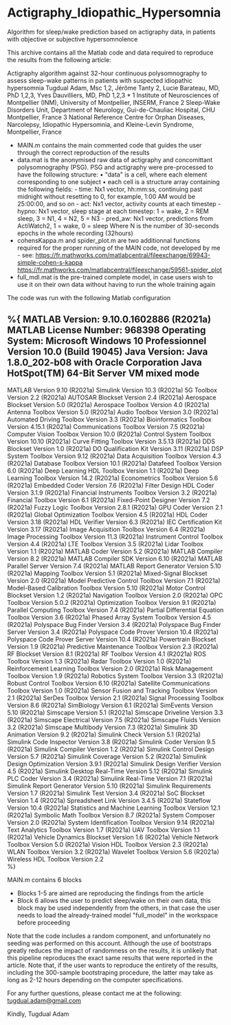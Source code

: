 # Actigraphy_Idiopathic_Hypersomnia
Algorithm for sleep/wake prediction based on actigraphy data, in patients with objective or subjective hypersomnolence

This archive contains all the Matlab code and data required to reproduce the results from the following article:

Actigraphy algorithm against 32-hour continuous polysomnography to assess sleep-wake patterns in patients with suspected idiopathic hypersomnia
Tugdual Adam, Msc 1,2, Jérôme Tanty 2, Lucie Barateau, MD, PhD 1,2,3, Yves Dauvilliers, MD, PhD 1,2,3 *
1 Institute of Neurosciences of Montpellier (INM), University of Montpellier, INSERM, France 
2 Sleep-Wake Disorders Unit, Department of Neurology, Gui-de-Chauliac Hospital, CHU Montpellier, France
3 National Reference Centre for Orphan Diseases, Narcolepsy, Idiopathic Hypersomnia, and Kleine-Levin Syndrome, Montpellier, France

- MAIN.m contains the main commented code that guides the user through the correct reproduction of the results
- data.mat is the anonymised raw data of actigraphy and concomittant polysomnography (PSG). PSG and actigraphy were pre-processed to have the following structure:
  • "data" is a cell, where each element corresponding to one subject
  • each cell is a structure array containing the following fields: 
      - time: Nx1 vector, hh:mm:ss, continuing past midnight without resetting to 0, for example, 1:00 AM would be 25:00:00, and so on
      - act: Nx1 vector, activity counts at each timestep
      - hypno: Nx1 vector, sleep stage at each timestep: 1 = wake, 2 = REM sleep, 3 = N1, 4 = N2, 5 = N3
      - pred_aw: Nx1 vector, predictions from ActiWatch2, 1 = wake, 0 = sleep
      Where N is the number of 30-seconds epochs in the whole recording (32hours)
- cohensKappa.m and spider_plot.m are two additionnal functions required for the proper running of the MAIN code, not developed by me
       - see: https://fr.mathworks.com/matlabcentral/fileexchange/69943-simple-cohen-s-kappa      https://fr.mathworks.com/matlabcentral/fileexchange/59561-spider_plot
- full_mdl.mat is the pre-trained complete model, in case users wish to use it on their own data without having to run the whole training again

The code was run with the following Matlab configuration 

%{
MATLAB Version: 9.10.0.1602886 (R2021a)
 MATLAB License Number: 968398
Operating System: Microsoft Windows 10 Professionnel Version 10.0 (Build 19045)
Java Version: Java 1.8.0_202-b08 with Oracle Corporation Java HotSpot(TM) 64-Bit Server VM mixed mode
-----------------------------------------------------------------------------------------------------
MATLAB                                                Version 9.10        (R2021a)
Simulink                                              Version 10.3        (R2021a)
5G Toolbox                                            Version 2.2         (R2021a)
AUTOSAR Blockset                                      Version 2.4         (R2021a)
Aerospace Blockset                                    Version 5.0         (R2021a)
Aerospace Toolbox                                     Version 4.0         (R2021a)
Antenna Toolbox                                       Version 5.0         (R2021a)
Audio Toolbox                                         Version 3.0         (R2021a)
Automated Driving Toolbox                             Version 3.3         (R2021a)
Bioinformatics Toolbox                                Version 4.15.1      (R2021a)
Communications Toolbox                                Version 7.5         (R2021a)
Computer Vision Toolbox                               Version 10.0        (R2021a)
Control System Toolbox                                Version 10.10       (R2021a)
Curve Fitting Toolbox                                 Version 3.5.13      (R2021a)
DDS Blockset                                          Version 1.0         (R2021a)
DO Qualification Kit                                  Version 3.11        (R2021a)
DSP System Toolbox                                    Version 9.12        (R2021a)
Data Acquisition Toolbox                              Version 4.3         (R2021a)
Database Toolbox                                      Version 10.1        (R2021a)
Datafeed Toolbox                                      Version 6.0         (R2021a)
Deep Learning HDL Toolbox                             Version 1.1         (R2021a)
Deep Learning Toolbox                                 Version 14.2        (R2021a)
Econometrics Toolbox                                  Version 5.6         (R2021a)
Embedded Coder                                        Version 7.6         (R2021a)
Filter Design HDL Coder                               Version 3.1.9       (R2021a)
Financial Instruments Toolbox                         Version 3.2         (R2021a)
Financial Toolbox                                     Version 6.1         (R2021a)
Fixed-Point Designer                                  Version 7.2         (R2021a)
Fuzzy Logic Toolbox                                   Version 2.8.1       (R2021a)
GPU Coder                                             Version 2.1         (R2021a)
Global Optimization Toolbox                           Version 4.5         (R2021a)
HDL Coder                                             Version 3.18        (R2021a)
HDL Verifier                                          Version 6.3         (R2021a)
IEC Certification Kit                                 Version 3.17        (R2021a)
Image Acquisition Toolbox                             Version 6.4         (R2021a)
Image Processing Toolbox                              Version 11.3        (R2021a)
Instrument Control Toolbox                            Version 4.4         (R2021a)
LTE Toolbox                                           Version 3.5         (R2021a)
Lidar Toolbox                                         Version 1.1         (R2021a)
MATLAB Coder                                          Version 5.2         (R2021a)
MATLAB Compiler                                       Version 8.2         (R2021a)
MATLAB Compiler SDK                                   Version 6.10        (R2021a)
MATLAB Parallel Server                                Version 7.4         (R2021a)
MATLAB Report Generator                               Version 5.10        (R2021a)
Mapping Toolbox                                       Version 5.1         (R2021a)
Mixed-Signal Blockset                                 Version 2.0         (R2021a)
Model Predictive Control Toolbox                      Version 7.1         (R2021a)
Model-Based Calibration Toolbox                       Version 5.10        (R2021a)
Motor Control Blockset                                Version 1.2         (R2021a)
Navigation Toolbox                                    Version 2.0         (R2021a)
OPC Toolbox                                           Version 5.0.2       (R2021a)
Optimization Toolbox                                  Version 9.1         (R2021a)
Parallel Computing Toolbox                            Version 7.4         (R2021a)
Partial Differential Equation Toolbox                 Version 3.6         (R2021a)
Phased Array System Toolbox                           Version 4.5         (R2021a)
Polyspace Bug Finder                                  Version 3.4         (R2021a)
Polyspace Bug Finder Server                           Version 3.4         (R2021a)
Polyspace Code Prover                                 Version 10.4        (R2021a)
Polyspace Code Prover Server                          Version 10.4        (R2021a)
Powertrain Blockset                                   Version 1.9         (R2021a)
Predictive Maintenance Toolbox                        Version 2.3         (R2021a)
RF Blockset                                           Version 8.1         (R2021a)
RF Toolbox                                            Version 4.1         (R2021a)
ROS Toolbox                                           Version 1.3         (R2021a)
Radar Toolbox                                         Version 1.0         (R2021a)
Reinforcement Learning Toolbox                        Version 2.0         (R2021a)
Risk Management Toolbox                               Version 1.9         (R2021a)
Robotics System Toolbox                               Version 3.3         (R2021a)
Robust Control Toolbox                                Version 6.10        (R2021a)
Satellite Communications Toolbox                      Version 1.0         (R2021a)
Sensor Fusion and Tracking Toolbox                    Version 2.1         (R2021a)
SerDes Toolbox                                        Version 2.1         (R2021a)
Signal Processing Toolbox                             Version 8.6         (R2021a)
SimBiology                                            Version 6.1         (R2021a)
SimEvents                                             Version 5.10        (R2021a)
Simscape                                              Version 5.1         (R2021a)
Simscape Driveline                                    Version 3.3         (R2021a)
Simscape Electrical                                   Version 7.5         (R2021a)
Simscape Fluids                                       Version 3.2         (R2021a)
Simscape Multibody                                    Version 7.3         (R2021a)
Simulink 3D Animation                                 Version 9.2         (R2021a)
Simulink Check                                        Version 5.1         (R2021a)
Simulink Code Inspector                               Version 3.8         (R2021a)
Simulink Coder                                        Version 9.5         (R2021a)
Simulink Compiler                                     Version 1.2         (R2021a)
Simulink Control Design                               Version 5.7         (R2021a)
Simulink Coverage                                     Version 5.2         (R2021a)
Simulink Design Optimization                          Version 3.9.1       (R2021a)
Simulink Design Verifier                              Version 4.5         (R2021a)
Simulink Desktop Real-Time                            Version 5.12        (R2021a)
Simulink PLC Coder                                    Version 3.4         (R2021a)
Simulink Real-Time                                    Version 7.1         (R2021a)
Simulink Report Generator                             Version 5.10        (R2021a)
Simulink Requirements                                 Version 1.7         (R2021a)
Simulink Test                                         Version 3.4         (R2021a)
SoC Blockset                                          Version 1.4         (R2021a)
Spreadsheet Link                                      Version 3.4.5       (R2021a)
Stateflow                                             Version 10.4        (R2021a)
Statistics and Machine Learning Toolbox               Version 12.1        (R2021a)
Symbolic Math Toolbox                                 Version 8.7         (R2021a)
System Composer                                       Version 2.0         (R2021a)
System Identification Toolbox                         Version 9.14        (R2021a)
Text Analytics Toolbox                                Version 1.7         (R2021a)
UAV Toolbox                                           Version 1.1         (R2021a)
Vehicle Dynamics Blockset                             Version 1.6         (R2021a)
Vehicle Network Toolbox                               Version 5.0         (R2021a)
Vision HDL Toolbox                                    Version 2.3         (R2021a)
WLAN Toolbox                                          Version 3.2         (R2021a)
Wavelet Toolbox                                       Version 5.6         (R2021a)
Wireless HDL Toolbox                                  Version 2.2  
%}


MAIN.m contains 6 blocks
- Blocks 1-5 are aimed are reproducing the findings from the article
- Block 6 allows the user to predict sleep/wake on their own data, this block may be used independently from the others, in that case the user needs to load the already-trained model "full_model" in the workspace before proceeding 

Note that the code includes a random component, and unfortunately no seeding was performed on this account. 
Although the use of bootstraps greatly reduces the impact of randomness on the results, it is unlikely that this pipeline reproduces the exact same results that were reported in the article.
Note that, if the user wants to reproduce the entirety of the results, including the 300-sample bootstraping procedure, the latter may take as long as 2-12 hours depending on the computer specifications.

For any further questions, please contact me at the following:
tugdual.adam@gmail.com

Kindly, Tugdual Adam

